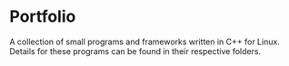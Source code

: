 # Portfolio
A collection of small programs and frameworks written in C++ for Linux. Details for these programs can be found in their respective folders.

